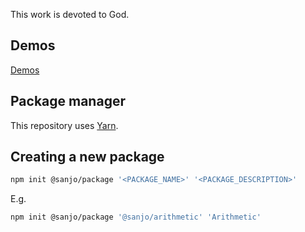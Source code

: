 This work is devoted to God.

## Demos

[Demos](https://sanjosolutions.github.io/unnamed/)

## Package manager

This repository uses [Yarn](https://yarnpkg.com/getting-started/install).

## Creating a new package

```sh
npm init @sanjo/package '<PACKAGE_NAME>' '<PACKAGE_DESCRIPTION>'
```

E.g.

```sh
npm init @sanjo/package '@sanjo/arithmetic' 'Arithmetic'
```
